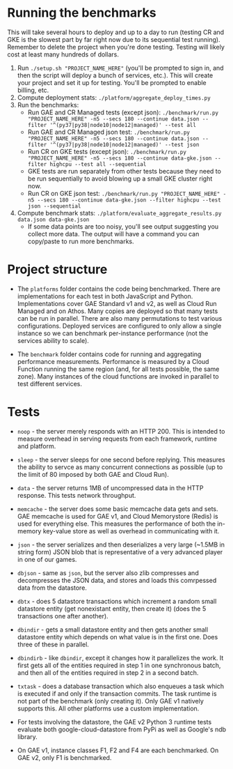 # Running the benchmarks

This will take several hours to deploy and up to a day to run (testing CR and
GKE is the slowest part by far right now due to its sequential test
running). Remember to delete the project when you're done testing. Testing will
likely cost at least many hundreds of dollars.

1. Run `./setup.sh "PROJECT_NAME_HERE"` (you'll be prompted to sign in, and
   then the script will deploy a bunch of services, etc.). This will create
   your project and set it up for testing. You'll be prompted to enable
   billing, etc.
1. Compute deployment stats: `./platform/aggregate_deploy_times.py`
1. Run the benchmarks:
    * Run GAE and CR Managed tests (except json): `./benchmark/run.py "PROJECT_NAME_HERE" -n5 --secs 180 --continue data.json --filter '^(py37|py38|node10|node12|managed)' --test all`
    * Run GAE and CR Managed json test: `./benchmark/run.py "PROJECT_NAME_HERE" -n5 --secs 180 --continue data.json --filter '^(py37|py38|node10|node12|managed)' --test json`
    * Run CR on GKE tests (except json): `./benchmark/run.py "PROJECT_NAME_HERE" -n5 --secs 180 --continue data-gke.json --filter highcpu --test all --sequential`
    * GKE tests are run separately from other tests because they need to be run sequentially to avoid blowing up a small GKE cluster right now.
    * Run CR on GKE json test: `./benchmark/run.py "PROJECT_NAME_HERE" -n5 --secs 180 --continue data-gke.json --filter highcpu --test json --sequential`
1. Compute benchmark stats: `./platform/evaluate_aggregate_results.py data.json data-gke.json`
    * If some data points are too noisy, you'll see output suggesting you collect more data. The output will have a command you can copy/paste to run more benchmarks.


# Project structure

  * The `platforms` folder contains the code being benchmarked. There are
    implementations for each test in both JavaScript and
    Python. Implementations cover GAE Standard v1 and v2, as well as Cloud Run
    Managed and on Athos. Many copies are deployed so that many tests can be
    run in parallel. There are also many permutations to test various
    configurations. Deployed services are configured to only allow a single
    instance so we can benchmark per-instance performance (not the services
    ability to scale).

  * The `benchmark` folder contains code for running and aggregating
    performance measurements. Performance is measured by a Cloud Function
    running the same region (and, for all tests possible, the same zone). Many
    instances of the cloud functions are invoked in parallel to test different
    services.


# Tests

  * `noop` - the server merely responds with an HTTP 200. This is intended to
    measure overhead in serving requests from each framework, runtime and
    platform.

  * `sleep` - the server sleeps for one second before replying. This measures
    the ability to servce as many concurrent connections as possible (up to the
    limit of 80 imposed by both GAE and Cloud Run).

  * `data` - the server returns 1MB of uncompressed data in the HTTP
    response. This tests network throughput.

  * `memcache` - the server does some basic memcache data gets and sets. GAE
    memcache is used for GAE v1, and Cloud Memorystore (Redis) is used for
    everything else. This measures the performance of both the in-memory
    key-value store as well as overhead in communicating with it.

  * `json` - the server serializes and then deserializes a very large (~1.5MB
    in string form) JSON blob that is representative of a very advanced player
    in one of our games.

  * `dbjson` - same as `json`, but the server also zlib compresses and
    decompresses the JSON data, and stores and loads this comrpessed data from
    the datastore.


  * `dbtx` - does 5 datastore transactions which increment a random small
    datastore entity (get nonexistant entity, then create it) (does the 5
    transactions one after another).


  * `dbindir` - gets a small datastore entity and then gets another small
    datastore entity which depends on what value is in the first one. Does
    three of these in parallel.

  * `dbindirb` - like `dbindir`, except it changes how it parallelizes the
    work. It first gets all of the entities required in step 1 in one
    synchronous batch, and then all of the entities required in step 2 in a
    second batch.

  * `txtask` - does a database transaction which also enqueues a task which is
    executed if and only if the transaction commits. The task runtime is not
    part of the benchmark (only creating it). Only GAE v1 natively supports
    this. All other platforms use a custom implementation.

  * For tests involving the datastore, the GAE v2 Python 3 runtime tests
    evaluate both google-cloud-datastore from PyPi as well as Google's ndb
    library.

  * On GAE v1, instance classes F1, F2 and F4 are each benchmarked. On GAE v2,
    only F1 is benchmarked.
